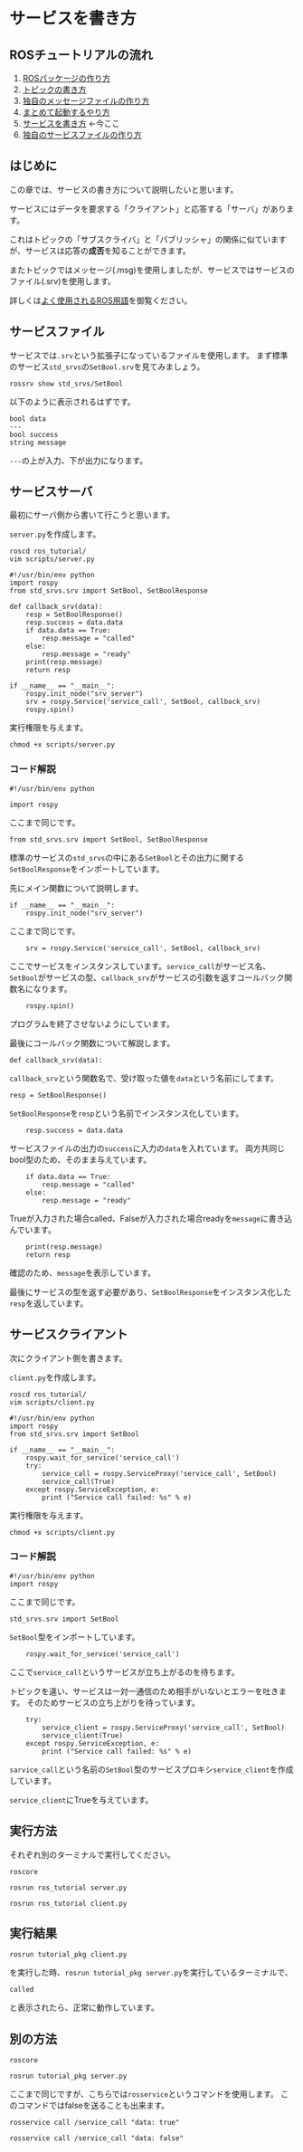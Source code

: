 # サービスを書き方

## ROSチュートリアルの流れ

1. [ROSパッケージの作り方](how_to_create_pkg.md)
2. [トピックの書き方](how_to_write_topic.md)
3. [独自のメッセージファイルの作り方](how_to_create_msg.md)
4. [まとめて起動するやり方](how_to_use_launch.md)
5. [サービスを書き方](how_to_write_service.md) ←今ここ
6. [独自のサービスファイルの作り方](how_to_create_srv.md)

## はじめに

この章では、サービスの書き方について説明したいと思います。

サービスにはデータを要求する「クライアント」と応答する「サーバ」があります。

これはトピックの「サブスクライバ」と「パブリッシャ」の関係に似ていますが、サービスは応答の**成否**を知ることができます。

またトピックではメッセージ\(.msg\)を使用しましたが、サービスではサービスのファイル\(.srv\)を使用します。

詳しくは[よく使用されるROS用語](https://github.com/yukixx6/raspimouse_sim_tutorial/tree/e81e0268e5e9655d1a410d9cdac60d2be3c634f8/ros_tutorial/how_to_use_ros_word.md)を御覧ください。

## サービスファイル

サービスでは`.srv`という拡張子になっているファイルを使用します。 まず標準のサービス`std_srvs`の`SetBool.srv`を見てみましょう。

```text
rossrv show std_srvs/SetBool
```

以下のように表示されるはずです。

```text
bool data
---
bool success
string message
```

`---`の上が入力、下が出力になります。

## サービスサーバ

最初にサーバ側から書いて行こうと思います。

`server.py`を作成します。

```text
roscd ros_tutorial/
vim scripts/server.py
```

```text
#!/usr/bin/env python                                                           
import rospy
from std_srvs.srv import SetBool, SetBoolResponse

def callback_srv(data):
    resp = SetBoolResponse()
    resp.success = data.data
    if data.data == True:
        resp.message = "called"
    else:
        resp.message = "ready"
    print(resp.message)
    return resp

if __name__ == "__main__":
    rospy.init_node("srv_server")
    srv = rospy.Service('service_call', SetBool, callback_srv)
    rospy.spin()
```

実行権限を与えます。

```text
chmod +x scripts/server.py
```

### コード解説

```text
#!/usr/bin/env python                                                           

import rospy
```

ここまで同じです。

```text
from std_srvs.srv import SetBool, SetBoolResponse
```

標準のサービスの`std_srvs`の中にある`SetBool`とその出力に関する`SetBoolResponse`をインポートしています。

先にメイン関数について説明します。

```text
if __name__ == "__main__":
    rospy.init_node("srv_server")
```

ここまで同じです。

```text
    srv = rospy.Service('service_call', SetBool, callback_srv)
```

ここでサービスをインスタンスしています。`service_call`がサービス名、`SetBool`がサービスの型、`callback_srv`がサービスの引数を返すコールバック関数名になります。

```text
    rospy.spin()
```

プログラムを終了させないようにしています。

最後にコールバック関数について解説します。

```text
def callback_srv(data):
```

`callback_srv`という関数名で、受け取った値を`data`という名前にしてます。

```text
resp = SetBoolResponse()
```

`SetBoolResponse`を`resp`という名前でインスタンス化しています。

```text
    resp.success = data.data
```

サービスファイルの出力の`success`に入力の`data`を入れています。 両方共同じbool型のため、そのまま与えています。

```text
    if data.data == True:
        resp.message = "called"
    else:
        resp.message = "ready"
```

Trueが入力された場合called、Falseが入力された場合readyを`message`に書き込んでいます。

```text
    print(resp.message)
    return resp
```

確認のため、`message`を表示しています。

最後にサービスの型を返す必要があり、`SetBoolResponse`をインスタンス化した`resp`を返しています。

## サービスクライアント

次にクライアント側を書きます。

`client.py`を作成します。

```text
roscd ros_tutorial/
vim scripts/client.py
```

```text
#!/usr/bin/env python
import rospy
from std_srvs.srv import SetBool

if __name__ == "__main__":
    rospy.wait_for_service('service_call')
    try:
        service_call = rospy.ServiceProxy('service_call', SetBool)
        service_call(True)
    except rospy.ServiceException, e:
        print ("Service call failed: %s" % e)
```

実行権限を与えます。

```text
chmod +x scripts/client.py
```

### コード解説

```text
#!/usr/bin/env python                                                           
import rospy
```

ここまで同じです。

```text
std_srvs.srv import SetBool
```

`SetBool`型をインポートしています。

```text
    rospy.wait_for_service('service_call')
```

ここで`service_call`というサービスが立ち上がるのを待ちます。

トピックを違い、サービスは一対一通信のため相手がいないとエラーを吐きます。 そのためサービスの立ち上がりを待っています。

```text
    try:
        service_client = rospy.ServiceProxy('service_call', SetBool)
        service_client(True)
    except rospy.ServiceException, e:
        print ("Service call failed: %s" % e)
```

`sarvice_call`という名前の`SetBool`型のサービスプロキシ`service_client`を作成しています。

`service_client`にTrueを与えています。

## 実行方法

それぞれ別のターミナルで実行してください。

```text
roscore
```

```text
rosrun ros_tutorial server.py
```

```text
rosrun ros_tutorial client.py
```

## 実行結果

```text
rosrun tutorial_pkg client.py
```

を実行した時、`rosrun tutorial_pkg server.py`を実行しているターミナルで、

```text
called
```

と表示されたら、正常に動作しています。

## 別の方法

```text
roscore
```

```text
rosrun tutorial_pkg server.py
```

ここまで同じですが、こちらでは`rosservice`というコマンドを使用します。 このコマンドではfalseを送ることも出来ます。

```text
rosservice call /service_call "data: true"
```

```text
rosservice call /service_call "data: false"
```

